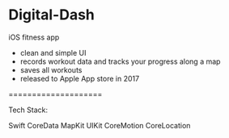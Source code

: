 # Digital-Dash

iOS fitness app

- clean and simple UI
- records workout data and tracks your progress along a map
- saves all workouts
- released to Apple App store in 2017

====================

Tech Stack:

Swift
CoreData
MapKit
UIKit
CoreMotion
CoreLocation
